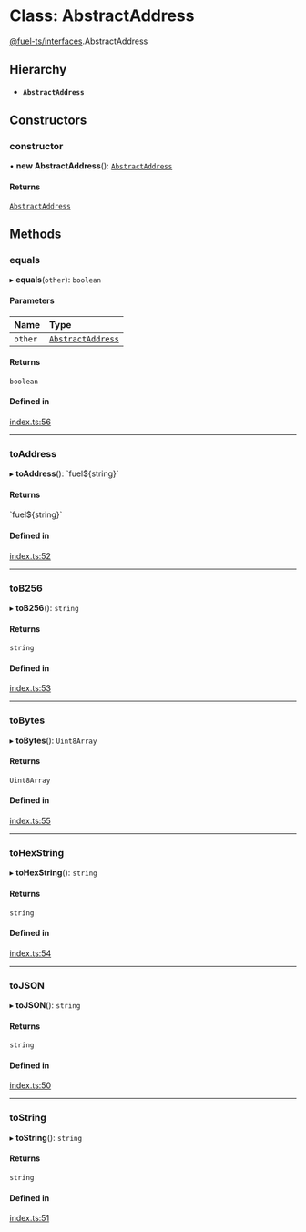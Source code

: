 # Class: AbstractAddress

[@fuel-ts/interfaces](/api/Interfaces/index.md).AbstractAddress

## Hierarchy

- **`AbstractAddress`**

## Constructors

### constructor

• **new AbstractAddress**(): [`AbstractAddress`](/api/Interfaces/AbstractAddress.md)

#### Returns

[`AbstractAddress`](/api/Interfaces/AbstractAddress.md)

## Methods

### equals

▸ **equals**(`other`): `boolean`

#### Parameters

| Name | Type |
| :------ | :------ |
| `other` | [`AbstractAddress`](/api/Interfaces/AbstractAddress.md) |

#### Returns

`boolean`

#### Defined in

[index.ts:56](https://github.com/FuelLabs/fuels-ts/blob/2fe6268581a473148906a6d274886d93d7b1f290/packag/api/src/index.ts#L56)

___

### toAddress

▸ **toAddress**(): \`fuel${string}\`

#### Returns

\`fuel${string}\`

#### Defined in

[index.ts:52](https://github.com/FuelLabs/fuels-ts/blob/2fe6268581a473148906a6d274886d93d7b1f290/packag/api/src/index.ts#L52)

___

### toB256

▸ **toB256**(): `string`

#### Returns

`string`

#### Defined in

[index.ts:53](https://github.com/FuelLabs/fuels-ts/blob/2fe6268581a473148906a6d274886d93d7b1f290/packag/api/src/index.ts#L53)

___

### toBytes

▸ **toBytes**(): `Uint8Array`

#### Returns

`Uint8Array`

#### Defined in

[index.ts:55](https://github.com/FuelLabs/fuels-ts/blob/2fe6268581a473148906a6d274886d93d7b1f290/packag/api/src/index.ts#L55)

___

### toHexString

▸ **toHexString**(): `string`

#### Returns

`string`

#### Defined in

[index.ts:54](https://github.com/FuelLabs/fuels-ts/blob/2fe6268581a473148906a6d274886d93d7b1f290/packag/api/src/index.ts#L54)

___

### toJSON

▸ **toJSON**(): `string`

#### Returns

`string`

#### Defined in

[index.ts:50](https://github.com/FuelLabs/fuels-ts/blob/2fe6268581a473148906a6d274886d93d7b1f290/packag/api/src/index.ts#L50)

___

### toString

▸ **toString**(): `string`

#### Returns

`string`

#### Defined in

[index.ts:51](https://github.com/FuelLabs/fuels-ts/blob/2fe6268581a473148906a6d274886d93d7b1f290/packag/api/src/index.ts#L51)
